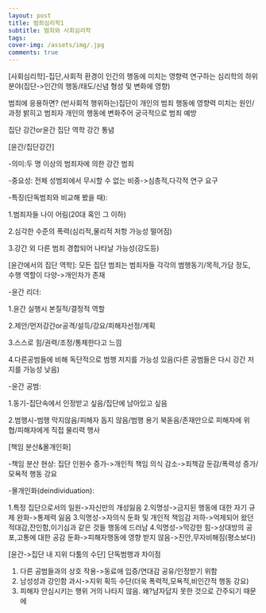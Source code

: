 ```yaml
---
layout: post
title: 범죄심리학1
subtitle: 범죄와 사회심리학
tags:
cover-img: /assets/img/.jpg
comments: true
---
```


[사회심리학]-집단,사회적 환경이 인간의 행동에 미치는 영향력 연구하는 심리학의 하위 분야(집단->인간의 행동/태도/신념 형성 및 변화에 영향)

범죄에 응용하면? (반사회적 행위하는)집단이 개인의 범죄 행동에 영향력 미치는 원인/과정 밝히고 범죄자 개인의 행동에 변화주어 궁극적으로 범죄 예방

집단 강간or윤간
집단 역학
강간 통념


[윤간/집단강간]

-의미:두 명 이상의 범죄자에 의한 강간 범죄

-중요성: 전체 성범죄에서 무시할 수 없는 비중->심층적,다각적 연구 요구

-특징(단독범죄와 비교해 봤을 때):

1.범죄자들 나이 어림(20대 혹인 그 이하)

2.심각한 수준의 폭력(심리적,물리적 저항 가능성 떨어짐)

3.강간 외 다른 범죄 경합되어 나타날 가능성(강도등)


[윤간에서의 집단 역학]: 모든 집단 범죄는 범죄자들 각각의 범행동기/목적,가담 정도, 수행 역할이 다양->개인차가 존재

-윤간 리더:

1.윤간 실행시 본질적/결정적 역할

2.제안/먼저강간or공격/설득/강요/피해자선정/계획

3.스스로 힘/권력/조정/통제한다고 느낌

4.다른공범들에 비해 독단적으로 범행 저지를 가능성 있음(다른 공범들은 다시 강간 저지를 가능성 낮음)

-윤간 공범:

1.동기-집단속에서 인정받고 싶음/집단에 남아있고 싶음

2.범행시-범행 막지않음/피해자 돕지 않음/범행 용기 북돋음/존재만으로 피해자에 위협/피해자에게 직접 물리력 행사


[책임 분산&몰개인화]

-책임 분산 현상: 집단 인원수 증가->개인적 책임 의식 감소->죄책감 둔감/폭력성 증가/모욕적 행동 강요

-몰개인화(deindividuation):

1.특정 집단으로서의 일원->자신만의 개성잃음
2.익명성->금지된 행동에 대한 자기 규제 완화->통제력 잃음
3.익명성->자의식 둔화 및 개인적 책임감 저하->억제되어 왔던 적대감,잔인함,이기심과 같은 것들 행동에 드러남
4.익명성->막강한 힘->상대방의 공포,고통에 대한 공감 둔화->피해자행동에 영향 받지 않음->진안,무자비해짐(평소보다)

[윤간->집단 내 지위 다툼의 수단] 단독범행과 차이점

1. 다른 공범들과의 상호 작용->동료애 입증/연대감 공유/인정받기 위함
2. 남성성과 강인함 과시->지위 획득 수단(더욱 폭력적,모욕적,비인간적 행동 강요)
3. 피해자 안심시키는 행위 거의 나타지 않음. 왜?남자답지 못한 것으로 간주되기 때문에

